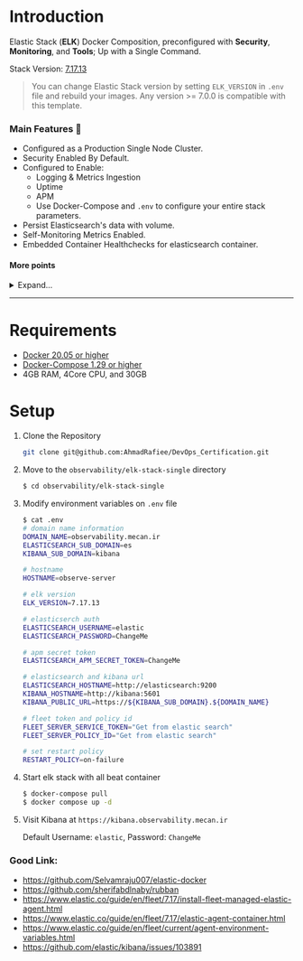 # Introduction
Elastic Stack (**ELK**) Docker Composition, preconfigured with **Security**, **Monitoring**, and **Tools**; Up with a Single Command.

Stack Version: [7.17.13](https://www.elastic.co/blog/elastic-stack-7-17-13-released)

> You can change Elastic Stack version by setting `ELK_VERSION` in `.env` file and rebuild your images. Any version >= 7.0.0 is compatible with this template.


### Main Features 📜
- Configured as a Production Single Node Cluster.
- Security Enabled By Default.
- Configured to Enable:
  - Logging & Metrics Ingestion
  - Uptime
  - APM
  - Use Docker-Compose and `.env` to configure your entire stack parameters.
- Persist Elasticsearch's data with volume.
- Self-Monitoring Metrics Enabled.
- Embedded Container Healthchecks for elasticsearch container.


#### More points

<details><summary>Expand...</summary>
<p>


- Security enabled by default using Basic license, not Trial.

- Persisting data by default in a volume.

- Run in Production Mode.

- Parameterize credentials in .env instead of hardcoding `elastich:changeme` in every component config.

- Parameterize all other Config like Heap Size.

- Add recommended environment configurations as Ulimits and Swap disable to the docker-compose.

- Configuring the beats and elastic agent:
  - filebeat
  - auditbeat
  - metricbeat
  - packetbeat
  - heartbeat
  - fleet and elastic agent
  - apm-server

</p>
</details>

-----

# Requirements

- [Docker 20.05 or higher](https://docs.docker.com/install/)
- [Docker-Compose 1.29 or higher](https://docs.docker.com/compose/install/)
- 4GB RAM, 4Core CPU, and 30GB

# Setup

1. Clone the Repository
     ```bash
     git clone git@github.com:AhmadRafiee/DevOps_Certification.git
     ```
2. Move to the `observability/elk-stack-single` directory
    ```bash
    $ cd observability/elk-stack-single
    ```
3. Modify environment variables on `.env` file
    ```bash
    $ cat .env
    # domain name information
    DOMAIN_NAME=observability.mecan.ir
    ELASTICSEARCH_SUB_DOMAIN=es
    KIBANA_SUB_DOMAIN=kibana
    
    # hostname
    HOSTNAME=observe-server
    
    # elk version
    ELK_VERSION=7.17.13
    
    # elasticserch auth
    ELASTICSEARCH_USERNAME=elastic
    ELASTICSEARCH_PASSWORD=ChangeMe
    
    # apm secret token
    ELASTICSEARCH_APM_SECRET_TOKEN=ChangeMe
    
    # elasticsearch and kibana url
    ELASTICSEARCH_HOSTNAME=http://elasticsearch:9200
    KIBANA_HOSTNAME=http://kibana:5601
    KIBANA_PUBLIC_URL=https://${KIBANA_SUB_DOMAIN}.${DOMAIN_NAME}
    
    # fleet token and policy id
    FLEET_SERVER_SERVICE_TOKEN="Get from elastic search"
    FLEET_SERVER_POLICY_ID="Get from elastic search"
    
    # set restart policy
    RESTART_POLICY=on-failure
    ```

4. Start elk stack with all beat container
    ```bash
    $ docker-compose pull
    $ docker compose up -d
    ```
5. Visit Kibana at `https://kibana.observability.mecan.ir`

    Default Username: `elastic`, Password: `ChangeMe`


### Good Link:
- https://github.com/Selvamraju007/elastic-docker
- https://github.com/sherifabdlnaby/rubban
- https://www.elastic.co/guide/en/fleet/7.17/install-fleet-managed-elastic-agent.html
- https://www.elastic.co/guide/en/fleet/7.17/elastic-agent-container.html
- https://www.elastic.co/guide/en/fleet/current/agent-environment-variables.html
- https://github.com/elastic/kibana/issues/103891